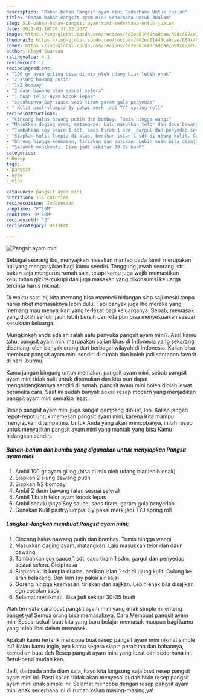 ```yaml
---
description: "Bahan-bahan Pangsit ayam mini Sederhana Untuk Jualan"
title: "Bahan-bahan Pangsit ayam mini Sederhana Untuk Jualan"
slug: 516-bahan-bahan-pangsit-ayam-mini-sederhana-untuk-jualan
date: 2021-03-18T20:37:32.207Z
image: https://img-global.cpcdn.com/recipes/4d2ed01449ca9cae/680x482cq70/pangsit-ayam-mini-foto-resep-utama.jpg
thumbnail: https://img-global.cpcdn.com/recipes/4d2ed01449ca9cae/680x482cq70/pangsit-ayam-mini-foto-resep-utama.jpg
cover: https://img-global.cpcdn.com/recipes/4d2ed01449ca9cae/680x482cq70/pangsit-ayam-mini-foto-resep-utama.jpg
author: Lloyd Swanson
ratingvalue: 4.1
reviewcount: 7
recipeingredient:
- "100 gr ayam giling bisa di mix oleh udang biar lebih enak"
- "2 siung bawang putih"
- "1/2 bombay"
- "2 daun bawang atau sesuai selera"
- "1 buah telor ayam kocok lepas"
- "secukupnya Soy sauce saos tiram garam gula penyedap"
- " Kulit pastrylumpia Sy pakai merk jadi TYJ spring roll"
recipeinstructions:
- "Cincang halus bawang putih dan bombay. Tumis hingga wangi"
- "Masukkan daging ayam, matangkan. Lalu masukkan telor dan daun bawang"
- "Tambahkan soy sauce 1 sdt, saos tiram 1 sdm, gargul dan penyedap sesuai selera. Cicipi rasa"
- "Siapkan kulit lumpia di alas, berikan isian 1 sdt di ujung kulit. Gulung ke arah belakang. Beri lem (sy pakai air saja)"
- "Goreng hingga keemasan, tiriskan dan sajikan. Lebih enak bila disajikan dgn cocolan saos"
- "Selamat menikmati. Bisa jadi sekitar 30-35 buah"
categories:
- Resep
tags:
- pangsit
- ayam
- mini

katakunci: pangsit ayam mini 
nutrition: 114 calories
recipecuisine: Indonesian
preptime: "PT15M"
cooktime: "PT50M"
recipeyield: "2"
recipecategory: Dessert

---
```



![Pangsit ayam mini](https://img-global.cpcdn.com/recipes/4d2ed01449ca9cae/680x482cq70/pangsit-ayam-mini-foto-resep-utama.jpg)

Sebagai seorang ibu, menyajikan masakan mantab pada famili merupakan hal yang mengasyikan bagi kamu sendiri. Tanggung jawab seorang istri bukan saja mengurus rumah saja, tetapi kamu juga wajib memastikan kebutuhan gizi tercukupi dan juga masakan yang dikonsumsi keluarga tercinta harus nikmat.

Di waktu  saat ini, kita memang bisa membeli hidangan siap saji meski tanpa harus ribet memasaknya lebih dulu. Tapi banyak juga lho mereka yang memang mau menyajikan yang terlezat bagi keluarganya. Sebab, memasak yang diolah sendiri jauh lebih bersih dan kita pun bisa menyesuaikan sesuai kesukaan keluarga. 



Mungkinkah anda adalah salah satu penyuka pangsit ayam mini?. Asal kamu tahu, pangsit ayam mini merupakan sajian khas di Indonesia yang sekarang disenangi oleh banyak orang dari berbagai wilayah di Indonesia. Kalian bisa membuat pangsit ayam mini sendiri di rumah dan boleh jadi santapan favorit di hari liburmu.

Kamu jangan bingung untuk memakan pangsit ayam mini, sebab pangsit ayam mini tidak sulit untuk ditemukan dan kita pun dapat menghidangkannya sendiri di rumah. pangsit ayam mini boleh diolah lewat beraneka cara. Saat ini sudah banyak sekali resep modern yang menjadikan pangsit ayam mini semakin lezat.

Resep pangsit ayam mini juga sangat gampang dibuat, lho. Kalian jangan repot-repot untuk memesan pangsit ayam mini, karena Kita mampu menyiapkan ditempatmu. Untuk Anda yang akan mencobanya, inilah resep untuk menyajikan pangsit ayam mini yang mantab yang bisa Kamu hidangkan sendiri.

<!--inarticleads1-->

##### Bahan-bahan dan bumbu yang digunakan untuk menyiapkan Pangsit ayam mini:

1. Ambil 100 gr ayam giling (bisa di mix oleh udang biar lebih enak)
1. Siapkan 2 siung bawang putih
1. Siapkan 1/2 bombay
1. Ambil 2 daun bawang (atau sesuai selera)
1. Ambil 1 buah telor ayam kocok lepas
1. Ambil secukupnya Soy sauce, saos tiram, garam gula penyedap
1. Gunakan  Kulit pastry/lumpia. Sy pakai merk jadi TYJ spring roll




<!--inarticleads2-->

##### Langkah-langkah membuat Pangsit ayam mini:

1. Cincang halus bawang putih dan bombay. Tumis hingga wangi
1. Masukkan daging ayam, matangkan. Lalu masukkan telor dan daun bawang
1. Tambahkan soy sauce 1 sdt, saos tiram 1 sdm, gargul dan penyedap sesuai selera. Cicipi rasa
1. Siapkan kulit lumpia di alas, berikan isian 1 sdt di ujung kulit. Gulung ke arah belakang. Beri lem (sy pakai air saja)
1. Goreng hingga keemasan, tiriskan dan sajikan. Lebih enak bila disajikan dgn cocolan saos
1. Selamat menikmati. Bisa jadi sekitar 30-35 buah




Wah ternyata cara buat pangsit ayam mini yang enak simple ini enteng banget ya! Semua orang bisa memasaknya. Cara Membuat pangsit ayam mini Sesuai sekali buat kita yang baru belajar memasak maupun bagi kamu yang telah lihai dalam memasak.

Apakah kamu tertarik mencoba buat resep pangsit ayam mini nikmat simple ini? Kalau kamu ingin, ayo kamu segera siapin peralatan dan bahannya, kemudian buat deh Resep pangsit ayam mini yang lezat dan sederhana ini. Betul-betul mudah kan. 

Jadi, daripada anda diam saja, hayo kita langsung saja buat resep pangsit ayam mini ini. Pasti kalian tiidak akan menyesal sudah bikin resep pangsit ayam mini enak simple ini! Selamat mencoba dengan resep pangsit ayam mini enak sederhana ini di rumah kalian masing-masing,ya!.


